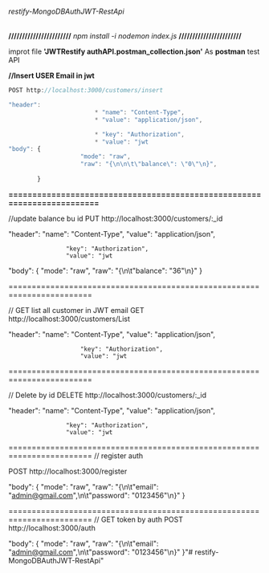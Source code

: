 ###### restify-MongoDBAuthJWT-RestApi 

**///////////////////////**
_npm install -i_
_nodemon index.js_
**///////////////////////**

improt file  **'JWTRestify authAPI.postman_collection.json'** As **postman** test API

**//Insert USER Email in jwt**
```javascript
POST http://localhost:3000/customers/insert

"header": 
						* "name": "Content-Type",
						* "value": "application/json",

						* "key": "Authorization",
						* "value": "jwt 
"body": {
					"mode": "raw",
					"raw": "{\n\n\t\"balance\": \"0\"\n}",
		
        }
 ```
**========================================================================**

//update balance bu id
PUT http://localhost:3000/customers/:_id

"header": 
					"name": "Content-Type",
					"value": "application/json",

					"key": "Authorization",
					"value": "jwt 

"body": {
					"mode": "raw",
					"raw": "{\n\t\"balance\": \"36\"\n}"
		}

========================================================================

// GET list all customer in JWT email
GET http://localhost:3000/customers/List

"header": 
						"name": "Content-Type",
						"value": "application/json",

						"key": "Authorization",
						"value": "jwt 

========================================================================

// Delete by id
DELETE  http://localhost:3000/customers/:_id

"header": 
					"name": "Content-Type",
					"value": "application/json",

					"key": "Authorization",
					"value": "jwt 
                

========================================================================
// register auth

POST http://localhost:3000/register

"body": {
					"mode": "raw",
					"raw": "{\n\t\"email\": \"admin@gmail.com\",\n\t\"password\": \"0123456\"\n}"
		}

========================================================================
// GET token by auth
POST http://localhost:3000/auth

"body": {
					"mode": "raw",
					"raw": "{\n\t\"email\": \"admin@gmail.com\",\n\t\"password\": \"0123456\"\n}"
		}"# restify-MongoDBAuthJWT-RestApi" 
